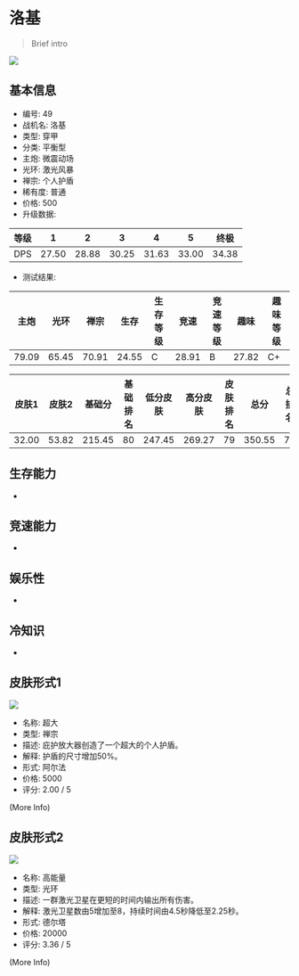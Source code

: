 # 洛基

> Brief intro

<img src="/ships/ship_49.png" style={{zoom:1}}/>

## 基本信息

- 编号: 49
- 战机名: 洛基
- 类型: 穿甲
- 分类: 平衡型
- 主炮: 微震动场
- 光环: 激光风暴
- 禅宗: 个人护盾
- 稀有度: 普通
- 价格: 500
- 升级数据: 

| 等级 | 1 | 2 | 3 | 4 | 5 | 终极 |
|--|--|--|--|--|--|--|
| DPS | 27.50 | 28.88 | 30.25 | 31.63 | 33.00 | 34.38 |

- 测试结果: 

| 主炮 | 光环 | 禅宗 | 生存 | 生存等级 | 竞速 | 竞速等级 | 趣味 | 趣味等级 |
|--|--|--|--|--|--|--|--|--|
| 79.09 | 65.45 | 70.91 | 24.55 | C | 28.91 | B | 27.82 | C+ |

| 皮肤1 | 皮肤2 | 基础分 | 基础排名 | 低分皮肤 | 高分皮肤 | 皮肤排名 | 总分 | 总排名 |
|--|--|--|--|--|--|--|--|--|
| 32.00 | 53.82 | 215.45 | 80 | 247.45 | 269.27 | 79 | 350.55 | 78 |

## 生存能力

-

## 竞速能力

-

## 娱乐性

-

## 冷知识

-

## 皮肤形式1

<img src="/ships/ship_49_apex_1.png" style={{zoom:1}}/>

- 名称: 超大
- 类型: 禅宗
- 描述: 庇护放大器创造了一个超大的个人护盾。
- 解释: 护盾的尺寸增加50%。
- 形式: 阿尔法
- 价格: 5000
- 评分: 2.00 / 5

(More Info)

## 皮肤形式2

<img src="/ships/ship_49_apex_2.png" style={{zoom:1}}/>

- 名称: 高能量
- 类型: 光环
- 描述: 一群激光卫星在更短的时间内输出所有伤害。
- 解释: 激光卫星数由5增加至8，持续时间由4.5秒降低至2.25秒。
- 形式: 德尔塔
- 价格: 20000
- 评分: 3.36 / 5

(More Info)
